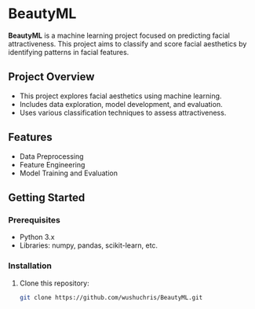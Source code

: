 # BeautyML

**BeautyML** is a machine learning project focused on predicting facial attractiveness. This project aims to classify and score facial aesthetics by identifying patterns in facial features.

## Project Overview
- This project explores facial aesthetics using machine learning.
- Includes data exploration, model development, and evaluation.
- Uses various classification techniques to assess attractiveness.

## Features
- Data Preprocessing
- Feature Engineering
- Model Training and Evaluation

## Getting Started
### Prerequisites
- Python 3.x
- Libraries: numpy, pandas, scikit-learn, etc.

### Installation
1. Clone this repository:
   ```bash
   git clone https://github.com/wushuchris/BeautyML.git